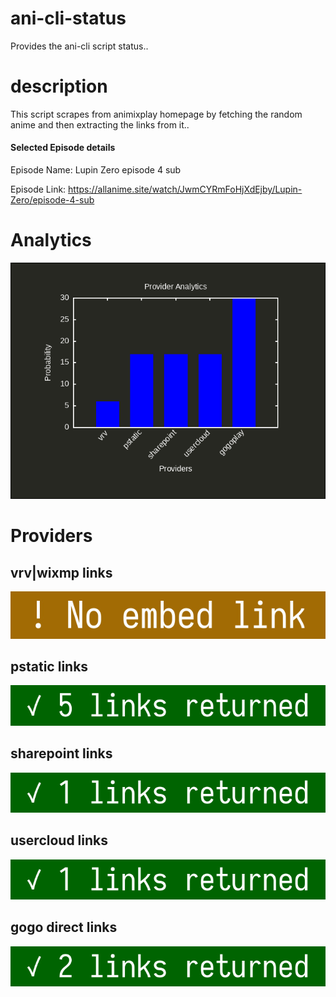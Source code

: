 # ani-cli-status
Provides the ani-cli script status..

# description
This script scrapes from animixplay homepage by fetching the random anime and then extracting the links from it..

#### Selected Episode details

Episode Name: Lupin Zero episode 4 sub

Episode Link: https://allanime.site/watch/JwmCYRmFoHjXdEjby/Lupin-Zero/episode-4-sub
 
# Analytics

<img src="./analytics.png">

# Providers

##  vrv|wixmp links

<img src="./images/vrv.jpg">

##  pstatic links

<img src="./images/pstatic.jpg">

##  sharepoint links

<img src="./images/sharepoint.jpg">

##  usercloud links

<img src="./images/usercloud.jpg">

## gogo direct links

<img src="./images/gogoplay.jpg">
